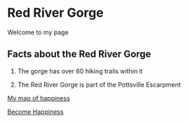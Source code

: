 # Red River Gorge

Welcome to my page

## Facts about the Red River Gorge

1. The gorge has over 60 hiking trails within it

2. The Red River Gorge is part of the Pottsville Escarpment

[My map of happiness](https://www.outragegis.com/trails/product/red-river-gorge-backpacking-map/)

[Become Happiness](http://naturalbridgecabinrental.com/wp-content/uploads/2017/09/Creation-Falls.jpg)

